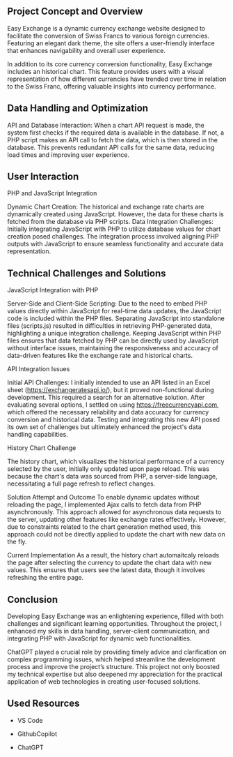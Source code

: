 
## Project Concept and Overview

Easy Exchange is a dynamic currency exchange website designed to facilitate the conversion of Swiss Francs to various foreign currencies. Featuring an elegant dark theme, the site offers a user-friendly interface that enhances navigability and overall user experience.

In addition to its core currency conversion functionality, Easy Exchange includes an historical chart. This feature provides users with a visual representation of how different currencies have trended over time in relation to the Swiss Franc, offering valuable insights into currency performance.

 ## Data Handling and Optimization

API and Database Interaction: When a chart API request is made, the system first checks if the required data is available in the database. If not, a PHP script makes an API call to fetch the data, which is then stored in the database. This prevents redundant API calls for the same data, reducing load times and improving user experience.

## User Interaction
PHP and JavaScript Integration

Dynamic Chart Creation: The historical and exchange rate charts are dynamically created using JavaScript. However, the data for these charts is fetched from the database via PHP scripts.
Data Integration Challenges: Initially integrating JavaScript with PHP to utilize database values for chart creation posed challenges. The integration process involved aligning PHP outputs with JavaScript to ensure seamless functionality and accurate data representation.

## Technical Challenges and Solutions
JavaScript Integration with PHP

Server-Side and Client-Side Scripting: Due to the need to embed PHP values directly within JavaScript for real-time data updates, the JavaScript code is included within the PHP files. Separating JavaScript into standalone files (scripts.js) resulted in difficulties in retrieving PHP-generated data, highlighting a unique integration challenge. Keeping JavaScript within PHP files ensures that data fetched by PHP can be directly used by JavaScript without interface issues, maintaining the responsiveness and accuracy of data-driven features like the exchange rate and historical charts.

API Integration Issues

Initial API Challenges: I initially intended to use an API listed in an Excel sheet (https://exchangeratesapi.io/), but it proved non-functional during development. This required a search for an alternative solution. After evaluating several options, I settled on using https://freecurrencyapi.com, which offered the necessary reliability and data accuracy for currency conversion and historical data. Testing and integrating this new API posed its own set of challenges but ultimately enhanced the project's data handling capabilities.


History Chart Challenge 

The history chart, which visualizes the historical performance of a currency selected by the user, initially only updated upon page reload. This was because the chart's data was sourced from PHP, a server-side language, necessitating a full page refresh to reflect changes.

Solution Attempt and Outcome
To enable dynamic updates without reloading the page, I implemented Ajax calls to fetch data from PHP asynchronously. This approach allowed for asynchronous data requests to the server, updating other features like exchange rates effectively. However, due to constraints related to the chart generation method used, this approach could not be directly applied to update the chart with new data on the fly.

Current Implementation
As a result, the history chart automaitcaly reloads the page after selecting the currency to update the chart data with new values. This ensures that users see the latest data, though it involves refreshing the entire page.

## Conclusion
Developing Easy Exchange was an enlightening experience, filled with both challenges and significant learning opportunities. Throughout the project, I enhanced my skills in data handling, server-client communication, and integrating PHP with JavaScript for dynamic web functionalities.

ChatGPT played a crucial role by providing timely advice and clarification on complex programming issues, which helped streamline the development process and improve the project’s structure. This project not only boosted my technical expertise but also deepened my appreciation for the practical application of web technologies in creating user-focused solutions.

## Used Resources 

- VS Code

- GithubCopilot

- ChatGPT 